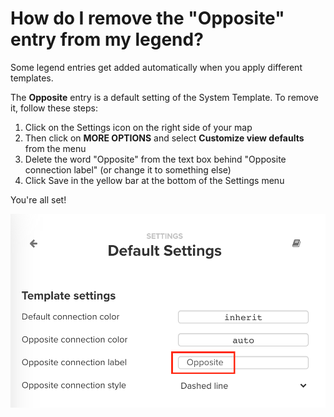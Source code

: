 # How do I remove the "Opposite" entry from my legend? 

Some legend entries get added automatically when you apply different templates.

The **Opposite** entry is a default setting of the System Template. To remove it, follow these steps: 

1. Click on the Settings icon <i class="fa fa-sliders"></i> on the right side of your map
2. Then click on **MORE OPTIONS** and select **Customize view defaults** from the menu
3. Delete the word "Opposite" from the text box behind "Opposite connection label" (or change it to something else)
4. Click Save in the yellow bar at the bottom of the Settings menu

You're all set!


![Delete Opposite legend](/images/delete-opposite-legend.png)
